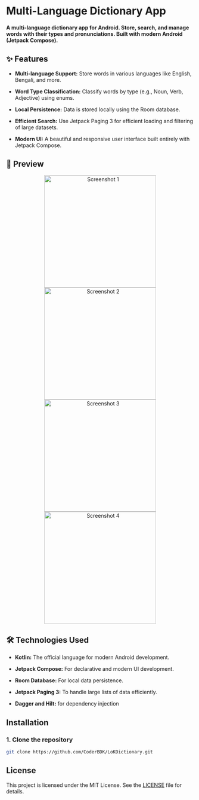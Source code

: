 # Multi-Language Dictionary App

**A multi-language dictionary app for Android. Store, search, and manage words with their types and pronunciations. Built with modern Android (Jetpack Compose).**

## ✨ Features

* **Multi-language Support:** Store words in various languages like English, Bengali, and more.

* **Word Type Classification:** Classify words by type (e.g., Noun, Verb, Adjective) using enums.

* **Local Persistence:** Data is stored locally using the Room database.

* **Efficient Search:** Use Jetpack Paging 3 for efficient loading and filtering of large datasets.

* **Modern UI:** A beautiful and responsive user interface built entirely with Jetpack Compose.

## 📸 Preview
<div align="center">
  <img src="https://github.com/user-attachments/assets/fbf308ca-6595-442b-8840-2f783a806e6a" alt="Screenshot 1" width="300" />
  <img src="https://github.com/user-attachments/assets/28bcd7c5-64e0-46fa-8537-2cf10ff1e3c8" alt="Screenshot 2" width="300" />
  <img src="https://github.com/user-attachments/assets/b1ac3422-0c13-4f56-9364-675ac97a1dac" alt="Screenshot 3" width="300" />
  <img src="https://github.com/user-attachments/assets/09278ca4-5174-4f54-84f7-3d4bd3ee464e" alt="Screenshot 4" width="300" />
</div>



## 🛠️ Technologies Used

* **Kotlin:** The official language for modern Android development.

* **Jetpack Compose:** For declarative and modern UI development.

* **Room Database:** For local data persistence.

* **Jetpack Paging 3:** To handle large lists of data efficiently.

* **Dagger and Hilt:** for dependency injection

## Installation

### 1. Clone the repository
```bash
git clone https://github.com/CoderBDK/LoKDictionary.git
```

## License

This project is licensed under the MIT License. See the [LICENSE](LICENSE) file for details.
